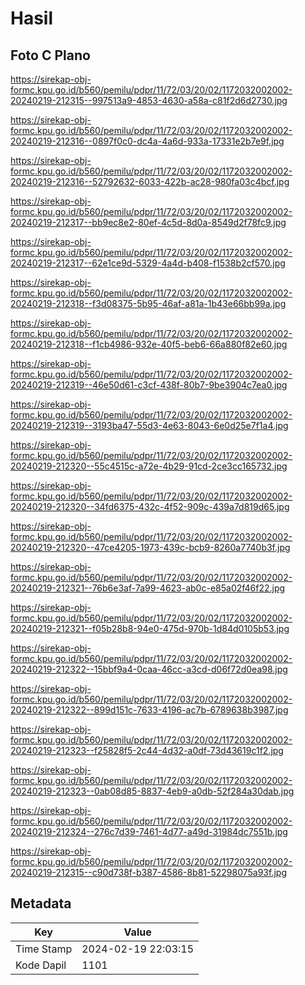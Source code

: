 # Hasil

## Foto C Plano

https://sirekap-obj-formc.kpu.go.id/b560/pemilu/pdpr/11/72/03/20/02/1172032002002-20240219-212315--997513a9-4853-4630-a58a-c81f2d6d2730.jpg

https://sirekap-obj-formc.kpu.go.id/b560/pemilu/pdpr/11/72/03/20/02/1172032002002-20240219-212316--0897f0c0-dc4a-4a6d-933a-17331e2b7e9f.jpg

https://sirekap-obj-formc.kpu.go.id/b560/pemilu/pdpr/11/72/03/20/02/1172032002002-20240219-212316--52792632-6033-422b-ac28-980fa03c4bcf.jpg

https://sirekap-obj-formc.kpu.go.id/b560/pemilu/pdpr/11/72/03/20/02/1172032002002-20240219-212317--bb9ec8e2-80ef-4c5d-8d0a-8549d2f78fc9.jpg

https://sirekap-obj-formc.kpu.go.id/b560/pemilu/pdpr/11/72/03/20/02/1172032002002-20240219-212317--62e1ce9d-5329-4a4d-b408-f1538b2cf570.jpg

https://sirekap-obj-formc.kpu.go.id/b560/pemilu/pdpr/11/72/03/20/02/1172032002002-20240219-212318--f3d08375-5b95-46af-a81a-1b43e66bb99a.jpg

https://sirekap-obj-formc.kpu.go.id/b560/pemilu/pdpr/11/72/03/20/02/1172032002002-20240219-212318--f1cb4986-932e-40f5-beb6-66a880f82e60.jpg

https://sirekap-obj-formc.kpu.go.id/b560/pemilu/pdpr/11/72/03/20/02/1172032002002-20240219-212319--46e50d61-c3cf-438f-80b7-9be3904c7ea0.jpg

https://sirekap-obj-formc.kpu.go.id/b560/pemilu/pdpr/11/72/03/20/02/1172032002002-20240219-212319--3193ba47-55d3-4e63-8043-6e0d25e7f1a4.jpg

https://sirekap-obj-formc.kpu.go.id/b560/pemilu/pdpr/11/72/03/20/02/1172032002002-20240219-212320--55c4515c-a72e-4b29-91cd-2ce3cc165732.jpg

https://sirekap-obj-formc.kpu.go.id/b560/pemilu/pdpr/11/72/03/20/02/1172032002002-20240219-212320--34fd6375-432c-4f52-909c-439a7d819d65.jpg

https://sirekap-obj-formc.kpu.go.id/b560/pemilu/pdpr/11/72/03/20/02/1172032002002-20240219-212320--47ce4205-1973-439c-bcb9-8260a7740b3f.jpg

https://sirekap-obj-formc.kpu.go.id/b560/pemilu/pdpr/11/72/03/20/02/1172032002002-20240219-212321--76b6e3af-7a99-4623-ab0c-e85a02f46f22.jpg

https://sirekap-obj-formc.kpu.go.id/b560/pemilu/pdpr/11/72/03/20/02/1172032002002-20240219-212321--f05b28b8-94e0-475d-970b-1d84d0105b53.jpg

https://sirekap-obj-formc.kpu.go.id/b560/pemilu/pdpr/11/72/03/20/02/1172032002002-20240219-212322--15bbf9a4-0caa-46cc-a3cd-d06f72d0ea98.jpg

https://sirekap-obj-formc.kpu.go.id/b560/pemilu/pdpr/11/72/03/20/02/1172032002002-20240219-212322--899d151c-7633-4196-ac7b-6789638b3987.jpg

https://sirekap-obj-formc.kpu.go.id/b560/pemilu/pdpr/11/72/03/20/02/1172032002002-20240219-212323--f25828f5-2c44-4d32-a0df-73d43619c1f2.jpg

https://sirekap-obj-formc.kpu.go.id/b560/pemilu/pdpr/11/72/03/20/02/1172032002002-20240219-212323--0ab08d85-8837-4eb9-a0db-52f284a30dab.jpg

https://sirekap-obj-formc.kpu.go.id/b560/pemilu/pdpr/11/72/03/20/02/1172032002002-20240219-212324--276c7d39-7461-4d77-a49d-31984dc7551b.jpg

https://sirekap-obj-formc.kpu.go.id/b560/pemilu/pdpr/11/72/03/20/02/1172032002002-20240219-212315--c90d738f-b387-4586-8b81-52298075a93f.jpg


## Metadata

| Key        | Value               |
| ---------- | ------------------- |
| Time Stamp | 2024-02-19 22:03:15 |
| Kode Dapil | 1101                |



